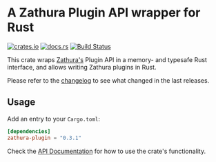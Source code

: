 # A Zathura Plugin API wrapper for Rust

[![crates.io](https://img.shields.io/crates/v/zathura-plugin.svg)](https://crates.io/crates/zathura-plugin)
[![docs.rs](https://docs.rs/zathura-plugin/badge.svg)](https://docs.rs/zathura-plugin/)
[![Build Status](https://travis-ci.org/jonas-schievink/zathura-plugin.svg?branch=master)](https://travis-ci.org/jonas-schievink/zathura-plugin)

This crate wraps [Zathura's](https://pwmt.org/projects/zathura/)
Plugin API in a memory- and typesafe Rust interface, and allows writing Zathura
plugins in Rust.

Please refer to the [changelog](CHANGELOG.md) to see what changed in the last
releases.

## Usage

Add an entry to your `Cargo.toml`:

```toml
[dependencies]
zathura-plugin = "0.3.1"
```

Check the [API Documentation](https://docs.rs/zathura-plugin/) for how to use the
crate's functionality.
